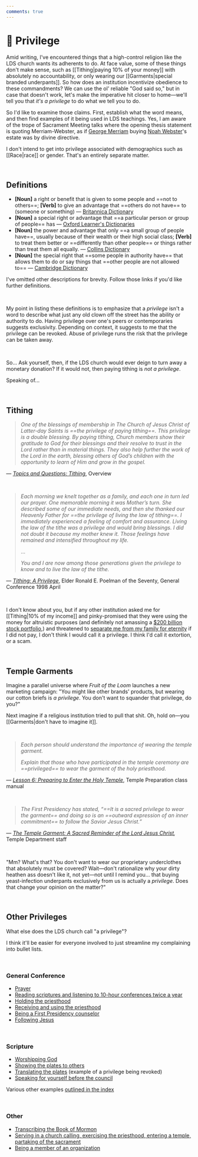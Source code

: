 ```yaml
---
comments: true
---
```

# 👑 Privilege
Amid writing, I've encountered things that a high-control religion like the LDS church wants its adherents to do. At face value, some of these things don't make sense, such as [[Tithing|paying 10% of your money]] with absolutely no accountability, or only wearing our [[Garments|special branded underpants]]. So how does an institution incentivize obedience to these commandments? We can use the ol' reliable "God said so," but in case that doesn't work, let's make the imperative hit closer to home&mdash;we'll tell you that *it's a privilege* to do what we tell you to do.

So I'd like to examine those claims. First, establish what the word means, and then find examples of it being used in LDS teachings. Yes, I am aware of the trope of Sacrament Meeting talks where the opening thesis statement is quoting Merriam-Webster, as if [George Merriam](https://en.wikipedia.org/wiki/George_Merriam) buying [Noah Webster](https://en.wikipedia.org/wiki/Noah_Webster)'s estate was by divine directive.

I don't intend to get into privilege associated with demographics such as [[Race|race]] or gender. That's an entirely separate matter.

&nbsp;

## Definitions
- **[Noun]** a right or benefit that is given to some people and ==not to others==; **[Verb]** to give an advantage that ==others do not have== to (someone or something) &mdash; [Britannica Dictionary](https://www.britannica.com/dictionary/privilege)
- **[Noun]** a special right or advantage that ==a particular person or group of people== has &mdash; [Oxford Learner's Dictionaries](https://www.oxfordlearnersdictionaries.com/definition/english/privilege_1)
- **[Noun]** the power and advantage that only ==a small group of people have==, usually because of their wealth or their high social class; **[Verb]** to treat them better or ==differently than other people== or things rather than treat them all equally. &mdash; [Collins Dictionary](https://www.collinsdictionary.com/dictionary/english/privilege)
- **[Noun]** the special right that ==some people in authority have== that allows them to do or say things that ==other people are not allowed to== &mdash; [Cambridge Dictionary](https://dictionary.cambridge.org/dictionary/english/privilege)

I've omitted other descriptions for brevity. Follow those links if you'd like further definitions.

&nbsp;

My point in listing these definitions is to emphasize that a *privilege* isn't a word to describe what just any old clown off the street has the ability or authority to do. Having privilege over one's peers or contemporaries suggests exclusivity. Depending on context, it suggests to me that the privilege can be revoked. Abuse of privilege runs the risk that the privilege can be taken away.

&nbsp;

So... Ask yourself, then, if the LDS church would ever deign to turn away a monetary donation? If it would not, then paying tithing is *not a privilege*.

Speaking of...

&nbsp;
## Tithing
> *One of the blessings of membership in The Church of Jesus Christ of Latter-day Saints is ==the privilege of paying tithing==. This privilege is a double blessing. By paying tithing, Church members show their gratitude to God for their blessings and their resolve to trust in the Lord rather than in material things. They also help further the work of the Lord in the earth, blessing others of God’s children with the opportunity to learn of Him and grow in the gospel.*

— *[Topics and Questions: Tithing](https://www.churchofjesuschrist.org/study/manual/gospel-topics/tithing?lang=eng&id=p2#p2)*, Overview

&nbsp;

> *Each morning we knelt together as a family, and each one in turn led our prayer. One memorable morning it was Mother’s turn. She described some of our immediate needs, and then she thanked our Heavenly Father for ==the privilege of living the law of tithing==. I immediately experienced a feeling of comfort and assurance. Living the law of the tithe was a privilege and would bring blessings. I did not doubt it because my mother knew it. Those feelings have remained and intensified throughout my life.*
> 
> ...
> 
> *You and I are now among those generations given the privilege to know and to live the law of the tithe.*

&mdash; *[Tithing: A Privilege](https://www.churchofjesuschrist.org/study/general-conference/1998/04/tithing-a-privilege?lang=eng&id=p3,p11#p3)*, Elder Ronald E. Poelman of the Seventy, General Conference 1998 April

&nbsp;

I don't know about you, but if any other institution asked me for [[Tithing|10% of my income]] and pinky-promised that they were using the money for altruistic purposes (and definitely not amassing a [$200 billion stock portfolio](https://web.archive.org/web/20230716134241/https://www.sltrib.com/religion/2023/07/16/lds-church-its-way-becoming/),) and threatened to [separate me from my family for eternity](https://www.churchofjesuschrist.org/study/manual/general-handbook/26-temple-recommends?lang=eng&id=p104-p105#p104) if I did not pay, I don't think I would call it a privilege. I think I'd call it extortion, or a scam.

&nbsp;

## Temple Garments
Imagine a parallel universe where *Fruit of the Loom* launches a new marketing campaign: "You might like other brands' products, but wearing our cotton briefs is *a privilege*. You don't want to squander that privilege, do you?"

Next imagine if a religious institution tried to pull that shit. Oh, hold on&mdash;you [[Garments|don't have to imagine it]].

&nbsp;

> *Each person should understand the importance of wearing the temple garment.*
> 
> *Explain that those who have participated in the temple ceremony are ==privileged== to wear the garment of the holy priesthood.*

— *[Lesson 6: Preparing to Enter the Holy Temple](https://www.churchofjesuschrist.org/study/manual/endowed-from-on-high/lesson-6?lang=eng&id=p20-p21#p20)*, Temple Preparation class manual

&nbsp;

> *The First Presidency has stated, “==It is a sacred privilege to wear the garment== and doing so is an ==outward expression of an inner commitment== to follow the Savior Jesus Christ.”*

— *[The Temple Garment: A Sacred Reminder of the Lord Jesus Christ](https://www.churchofjesuschrist.org/study/liahona/2022/06/digital-only-young-adults/the-temple-garment-a-sacred-reminder-of-the-lord-jesus-christ?lang=eng&id=p9#p9),* Temple Department staff

&nbsp;

"Mm? What's that? You don't want to wear our proprietary underclothes that absolutely must be covered? Wait&mdash;don't rationalize why your dirty heathen ass doesn't like it, not yet&mdash;not until I remind you... that buying yeast-infection underpants exclusively from us is actually a *privilege*. Does that change your opinion on the matter?"

&nbsp;

## Other Privileges
What else does the LDS church call "a privilege"?

I think it'll be easier for everyone involved to just streamline my complaining into bullet lists.

&nbsp;

### General Conference
- [Prayer](https://www.churchofjesuschrist.org/study/general-conference/2011/10/the-privilege-of-prayer?lang=eng&id=p14#p14)
- [Reading scriptures and listening to 10-hour conferences twice a year](https://www.churchofjesuschrist.org/study/general-conference/2011/04/your-potential-your-privilege?lang=eng&id=p17#p17)
- [Holding the priesthood](https://www.churchofjesuschrist.org/study/general-conference/1975/10/the-privilege-of-holding-the-priesthood?lang=eng&id=p63#p63)
- [Receiving and using the priesthood](https://www.churchofjesuschrist.org/study/general-conference/1974/10/our-responsibility-to-the-transgressor?lang=eng&id=p10-p11#p10)
- [Being a First Presidency counselor](https://www.churchofjesuschrist.org/study/general-conference/1982/04/let-us-improve-ourselves?lang=eng&id=p6#p6)
- [Following Jesus](https://www.churchofjesuschrist.org/study/general-conference/1990/10/mormon-should-mean-more-good?lang=eng&id=p17#p17)

&nbsp;

### Scripture
- [Worshipping God](https://www.churchofjesuschrist.org/study/scriptures/pgp/a-of-f/1?id=p11&lang=eng#p11)
- [Showing the plates to others](https://www.churchofjesuschrist.org/study/scriptures/bofm/ether/5?lang=eng&id=p2#p2)
- [Translating the plates](https://www.churchofjesuschrist.org/study/scriptures/dc-testament/dc/9?lang=eng&id=p5#p5) (example of a privilege being revoked)
- [Speaking for yourself before the council](https://www.churchofjesuschrist.org/study/scriptures/dc-testament/dc/102?lang=eng&id=p18#p18)

Various other examples [outlined in the index](https://www.churchofjesuschrist.org/study/scriptures/triple-index/privilege?lang=eng)

&nbsp;

### Other
- [Transcribing the Book of Mormon](https://www.churchofjesuschrist.org/study/history/saints-v2/part-2/11-a-glorious-privilege?id=p32-p33&lang=eng#p32)
- [Serving in a church calling, exercising the priesthood, entering a temple, partaking of the sacrament](https://www.churchofjesuschrist.org/study/manual/general-handbook/32-repentance-and-membership-councils?lang=eng&id=p204-p205#p204)
- [Being a member of an organization](https://www.churchofjesuschrist.org/study/manual/gospel-topics/membership-councils?lang=eng)

